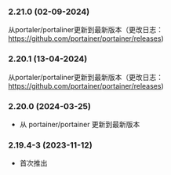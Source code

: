 ### 2.21.0 (02-09-2024)
从portaler/portaliner更新到最新版本（更改日志：https://github.com/portainer/portainer/releases)

### 2.20.1 (13-04-2024)
从portaler/portaliner更新到最新版本（更改日志：https://github.com/portainer/portainer/releases)

### 2.20.0 (2024-03-25)

- 从 portainer/portainer 更新到最新版本

### 2.19.4-3 (2023-11-12)

- 首次推出
